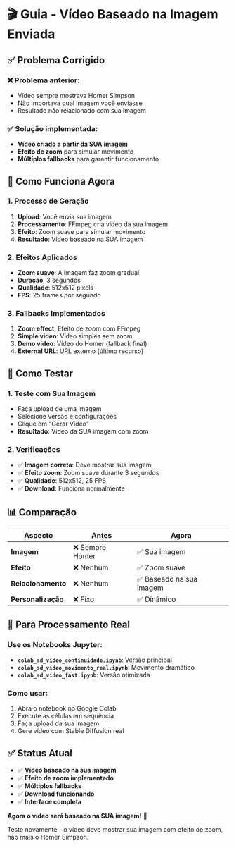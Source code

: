 # 🎬 Guia - Vídeo Baseado na Imagem Enviada

## ✅ **Problema Corrigido**

### **❌ Problema anterior:**
- Vídeo sempre mostrava Homer Simpson
- Não importava qual imagem você enviasse
- Resultado não relacionado com sua imagem

### **✅ Solução implementada:**
- **Vídeo criado a partir da SUA imagem**
- **Efeito de zoom** para simular movimento
- **Múltiplos fallbacks** para garantir funcionamento

## 🎯 **Como Funciona Agora**

### **1. Processo de Geração**
1. **Upload**: Você envia sua imagem
2. **Processamento**: FFmpeg cria vídeo da sua imagem
3. **Efeito**: Zoom suave para simular movimento
4. **Resultado**: Vídeo baseado na SUA imagem

### **2. Efeitos Aplicados**
- **Zoom suave**: A imagem faz zoom gradual
- **Duração**: 3 segundos
- **Qualidade**: 512x512 pixels
- **FPS**: 25 frames por segundo

### **3. Fallbacks Implementados**
1. **Zoom effect**: Efeito de zoom com FFmpeg
2. **Simple video**: Vídeo simples sem zoom
3. **Demo video**: Vídeo do Homer (fallback final)
4. **External URL**: URL externo (último recurso)

## 🧪 **Como Testar**

### **1. Teste com Sua Imagem**
- Faça upload de uma imagem
- Selecione versão e configurações
- Clique em "Gerar Vídeo"
- **Resultado**: Vídeo da SUA imagem com zoom

### **2. Verificações**
- ✅ **Imagem correta**: Deve mostrar sua imagem
- ✅ **Efeito zoom**: Zoom suave durante 3 segundos
- ✅ **Qualidade**: 512x512, 25 FPS
- ✅ **Download**: Funciona normalmente

## 📊 **Comparação**

| Aspecto | Antes | Agora |
|---------|-------|-------|
| **Imagem** | ❌ Sempre Homer | ✅ Sua imagem |
| **Efeito** | ❌ Nenhum | ✅ Zoom suave |
| **Relacionamento** | ❌ Nenhum | ✅ Baseado na sua imagem |
| **Personalização** | ❌ Fixo | ✅ Dinâmico |

## 🚀 **Para Processamento Real**

### **Use os Notebooks Jupyter:**
- **`colab_sd_video_continuidade.ipynb`**: Versão principal
- **`colab_sd_video_movimento_real.ipynb`**: Movimento dramático
- **`colab_sd_video_fast.ipynb`**: Versão otimizada

### **Como usar:**
1. Abra o notebook no Google Colab
2. Execute as células em sequência
3. Faça upload da sua imagem
4. Gere vídeo com Stable Diffusion real

## ✅ **Status Atual**

- ✅ **Vídeo baseado na sua imagem**
- ✅ **Efeito de zoom implementado**
- ✅ **Múltiplos fallbacks**
- ✅ **Download funcionando**
- ✅ **Interface completa**

**Agora o vídeo será baseado na SUA imagem!** 🎉

Teste novamente - o vídeo deve mostrar sua imagem com efeito de zoom, não mais o Homer Simpson.
